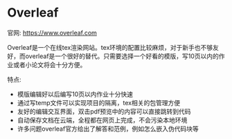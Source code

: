 # Overleaf

官网: <https://www.overleaf.com>

Overleaf是一个在线tex渲染网站。tex环境的配置比较麻烦，对于新手也不够友好，而overleaf是一个很好的替代。只需要选择一个好看的模版，写10页以内的作业或者小论文将会十分方便。

特点:

- 模版编辑好以后编写10页以内作业十分快速
- 通过写temp文件可以实现项目的隔离，tex相关的包管理方便
- 友好的编辑交互界面，双击pdf预览中的内容可以直接跳转到代码
- 自动保存文档在云端，全程都在网页上完成，不会污染本地环境
- 许多问题overleaf官方给出了解答和范例，例如怎么嵌入伪代码块等
